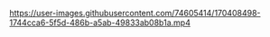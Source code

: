 

https://user-images.githubusercontent.com/74605414/170408498-1744cca6-5f5d-486b-a5ab-49833ab08b1a.mp4

